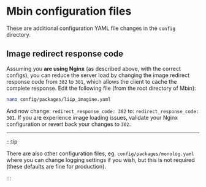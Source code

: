 # Mbin configuration files

These are additional configuration YAML file changes in the `config` directory.

## Image redirect response code

Assuming you **are using Nginx** (as described above, with the correct configs), you can reduce the server load by changing the image redirect response code from `302` to `301`, which allows the client to cache the complete response. Edit the following file (from the root directory of Mbin):

```bash
nano config/packages/liip_imagine.yaml
```

And now change: `redirect_response_code: 302` to: `redirect_response_code: 301`. If you are experience image loading issues, validate your Nginx configuration or revert back your changes to `302`.

---

:::tip

There are also other configuration files, eg. `config/packages/monolog.yaml` where you can change logging settings if you wish, but this is not required (these defaults are fine for production).

:::
